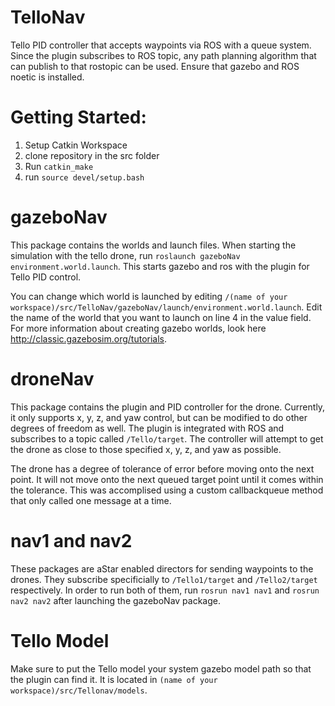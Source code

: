 # TelloNav
Tello PID controller that accepts waypoints via ROS with a queue system. Since the plugin subscribes to ROS topic, any path planning algorithm that can publish to that rostopic can be used. 
Ensure that gazebo and ROS noetic is installed. 

# Getting Started:

1. Setup Catkin Workspace
2. clone repository in the src folder
3. Run `catkin_make`
3. run `source devel/setup.bash`

# gazeboNav
This package contains the worlds and launch files. When starting the simulation with the tello drone, run `roslaunch gazeboNav environment.world.launch`.
This starts gazebo and ros with the plugin for Tello PID control. 

You can change which world is launched by editing `/(name of your workspace)/src/TelloNav/gazeboNav/launch/environment.world.launch`.
Edit the name of the world that you want to launch on line 4 in the value field. For more information about creating gazebo worlds, look here http://classic.gazebosim.org/tutorials. 

# droneNav
This package contains the plugin and PID controller for the drone. Currently, it only supports x, y, z, and yaw control, but can be modified
to do other degrees of freedom as well. The plugin is integrated with ROS and subscribes to a topic called `/Tello/target`. The controller will
attempt to get the drone as close to those specified x, y, z, and yaw as possible.

The drone has a degree of tolerance of error before moving onto the next point. It will not move onto the next queued target point until it comes within
the tolerance. This was accomplised using a custom callbackqueue method that only called one message at a time. 

# nav1 and nav2
These packages are aStar enabled directors for sending waypoints to the drones. They subscribe specificially to `/Tello1/target` and `/Tello2/target`
respectively. In order to run both of them, run `rosrun nav1 nav1` and `rosrun nav2 nav2` after launching the gazeboNav package. 

# Tello Model
Make sure to put the Tello model your system gazebo model path so that the plugin can find it. It is located in `(name of your workspace)/src/Tellonav/models`. 
